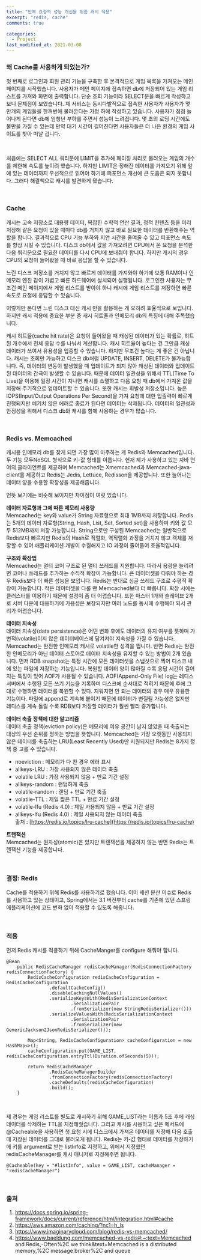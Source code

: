 ```yaml
---
title: "반복 요청의 성능 개선을 위한 캐시 적용"
excerpt: "redis, cache"
comments: true

categories:
  - Project
last_modified_at: 2021-03-08
---
```


### 왜 Cache를 사용하게 되었는가?
첫 번째로 로그인과 회원 관리 기능을 구축한 후 본격적으로 게임 목록을 가져오는 메인 페이지를 시작했습니다. 사용자가 메인 페이지에 접속하면 db에 저장되어 있는 게임 리스트를 가져와 화면에 출력합니다. 단순 조회 기능이라 SELECT문을 빠르게 작성하고 보니 문제점이 보였습니다. 제 서비스는 동시다발적으로  접속한 사용자가 사용자가 몇 만개의 게임들을 한꺼번에 불러온다는 가정 하에 작성하고 있습니다. 사용자가 점점 늘어나게 된다면 db에 엄청난 부하를 주면서 성능이 느려집니다. 몇 초의 로딩 시간에도 불만을 가질 수 있는데 만약 대기 시간이 길어진다면 사용자들은 더 나은 환경의 게임 사이트를 찾아 떠날 겁니다. 

<br>

처음에는 SELECT ALL 쿼리문에 LIMIT을 추가해 페이징 처리로 불러오는 게임의 개수를 제한해 속도를 높이려 했습니다. 하지만 LIMIT은 정해진 데이터를 가져오기 위해 앞에 있는 데이터까지 우선적으로 읽어야 하기에 퍼포먼스 개선에 큰 도움은 되지 못합니다. 그러다 해결책으로 캐시를 발견하게 됐습니다.

<br>

### Cache
캐시는 고속 저장소로 대용량 데이터, 복잡한 수학적 연산 결과, 정적 컨텐츠 등을 미리 저장해 같은 요청이 있을 때마다 db를 거치지 않고 바로 필요한 데이터를 반환해주는 역할을 합니다. 결과적으로 CPU 기능 부하와 지연 시간을 줄여줄 수 있고 퍼포먼스 속도를 향상 시킬 수 있습니다. 디스크 db에서 값을 가져오려면 CPU에서 온 요청을 분석한 다음 쿼리문으로 필요한 데이터를 다시 CPU에 보내줘야 합니다. 하지만 캐시의 경우 CPU의 요청이 들어왔을 때 바로 응답을 할 수 있습니다. 

느린 디스크 저장소를 거치지 않고 빠르게 데이터를 가져와야 하기에 보통 RAM이나 인메모리 엔진 같이 가볍고 빠른 하드웨어에 설치되어 실행됩니다. 로그인한 사용자는 무조건 메인 페이지에서 게임 리스트를 받아야 하니 캐시에 게임 리스트를 저장하면 빠른 속도로 요청에 응답할 수 있습니다.  

이렇게만 본다면 느린 디스크 대신 캐시 만을 활용하는 게 오히려 효율적으로 보입니다. 하지만 캐시 적용에 중요한 부분 중 캐시 히트율과 인메모리 db의 특징에 대해 주목했습니다. 

캐시 히트율(cache hit rate)은 요청이 들어왔을 때 캐싱된 데이터가 있는 확률로, 히트된 개수에서 전체 응답 수를 나눠서 계산합니다. 캐시 히트율이 높다는 건 그만큼 캐싱 데이터가 쓰여서 유용성을 입증할 수 있습니다. 하지만 무조건 높다는 게 좋은 건 아닙니다. 캐시는 조회만 가능하고 디스크 db처럼 UPDATE, INSERT, DELETE가 불가능합니다. 즉, 데이터의 변동이 발생했을 때 업데이트가 되지 않아 캐싱된 데이터와 업데이트된 데이터의 간극이 발생할 수 있습니다. 때문에 데이터 일관성을 위해서 TTL(Time To Live)을 이용해 일정 시간이 지나면 캐시를 소멸하고 다음 요청 때 db에서 가져온 값을 저장해 주기적으로 업데이트할 수 있습니다. 또한 캐시는 휘발성 저장소입니다. 높은 IOPS(Input/Output Operations Per Second)을 가져 요청에 대한 입출력이 빠르게 진행되지만 예기치 않은 에러로 종료가 된다면 데이터는 삭제됩니다. 데이터의 일관성과 안정성을 위해서 디스크 db와 캐시를 함께 사용하는 경우가 많습니다.

<br>

### Redis vs. Memcached
캐시용 인메모리 db를 찾게 되면 가장 많이 마주하는 게 Redis와 Memcached입니다. 두 기능 모두NoSQL 형식으로 키-값 형태를 이룹니다. 현재 제가 사용하고 있는 자바 언어의 클라이언트를 제공하며 Memcached는 Xmemcached과 Memcached-java-client를 제공하고 Redis는 Jedis, Lettuce, Redisson을 제공합니다. 또한 늘어나는 데이터 양을 수용할 확장성을 제공해줍니다.

언뜻 보기에는 비슷해 보이지만 차이점이 여럿 있습니다.

**데이터 자료형과 그에 따른 메모리 사용량**           
Memcached는 key와 value가 String 자료형으로 최대 1MB까지 저장합니다. Redis는 5개의 데이터 자료형(String, Hash, List, Set, Sorted set)을 사용하며 키와 값 모두 512MB까지 저장 가능합니다.
String으로만 구성된 Memcached는 일반적으로 Redis보다 빠르지만 Redis의 Hash로 직렬화, 역직렬화 과정을 거치지 않고 객체를 저장할 수 있어 애플리케이션 개발이 수월해지고 IO 과정이 줄어들어 효율적입니다.

**구조와 확장법**                
Memcached는 멀티 코어 구조로 된 멀티 쓰레드를 지원합니다. 따라서 용량을 늘리려면 코어나 쓰레드를 추가하는 수직적 확장이 가능합니다. 큰 데이터셋을 다뤄야 하는 경우 Redis보다 더 빠른 성능을 보입니다.
Redis는 반대로 싱글 쓰레드 구조로 수평적 확장이 가능합니다. 작은 데이터셋을 다룰 땐 Memcached보다 더 빠릅니다. 확장 시에는 클러스터를 이용하기 때문에 설정이 좀 더 어렵습니다. 또한 마스터 1개와 슬레이브 2개로 서버 다운에 대응하기에 가용성은 보장되지만 여러 노드를 동시에 수행해야 되서 관리가 어렵습니다.

**데이터 지속성**                
데이터 지속성(data persistence)은 어떤 변화 후에도 데이터의 유지 여부를 뜻하며 가변적(volatile)이지 않은 데이터베이스에 담겨져야 지속성을 가질 수 있습니다.
Memcached는 완전한 인메모리 캐시로 volatile한 성격을 띕니다. 반면 Redis는 완전한 인메모리가 아닌 데이터 스토어로 데이터 지속성을 유지할 수 있는 방법이 2개 있습니다.
먼저 RDB snapshot는 특정 시간에 모든 데이터셋을 스냅샷으로 찍어 디스크 내에 있는 파일에 저장하는 기능입니다. 복원할 데이터 양이 많아질 수록 응답 시간이 길어지는 특징이 있어 AOF가 사용될 수 있습니다. AOF(Append-Only File) log는 레디스 서버에서 수행된 모든 쓰기 기능을 기록하며 디스크에 순서대로 적히기 때문에 후에 그대로 수행하면 데이터를 복원할 수 있다. 지워지면 안 되는 데이터의 경우 매우 유용한 기능이다. 파일에 append로 계속해 붙이기 때문에 데이터가 변질될 가능성은 없지만 레디스를 계속 돌릴 수록 RDB보다 저장할 데이터가 훨씬 빨리 증가합니다.

**데이터 축출 정책에 대한 알고리즘**                        
데이터 축출 정책(eviction policy)은 메모리에 여유 공간이 남지 않았을 때 축출되는 대상의 우선 순위를 정하는 방법을 뜻합니다. Memcached는 가장 오랫동안 사용되지 않은 데이터를 축출하는 LRU(Least Recently Used)만 지원되지만 Redis는 8가지 정책 중 고를 수 있습니다. 
- noeviction : 메모리가 다 찬 경우 에러 표시
- allkeys-LRU : 가장 사용되지 않은 데이터 축출
- volatile LRU : 가장 사용되지 않음 + 만료 기간 설정
- allkeys-random : 랜덤하게 축출
- volatile-random : 랜덤 + 만료 기간 축출
- volatile-TTL : 제일 짧은 TTL + 만료 기간 설정
- volatile-lfu (Redis 4.0) : 제일 사용되지 않음 + 만료 기간 설정
- allkeys-lfu (Redis 4.0) : 제일 사용되지 않는 데이터 축출       
출처 : [https://redis.io/topics/lru-cache](https://redis.io/topics/lru-cache)

**트랜잭션**                       
Memcached는 원자성(atomic)은 있지만 트랜잭션을 제공하지 않는 반면 Redis는 트랜잭션 기능을 제공합니다.

<br>

### 결정: Redis
Cache를 적용하기 위해 Redis를 사용하기로 했습니다. 
이미 세션 분산 이슈로 Redis를 사용하고 있는 상태이고, Spring에서는 3.1 버전부터 cache를 기존에 있던 스프링 애플리케이션에 코드 변화 없이 적용할 수 있도록 해줍니다.

<br>

### 적용
먼저 Redis 캐시를 적용하기 위해 CacheManger를 configure 해줘야 합니다.
```
@Bean
    public RedisCacheManager redisCacheManager(RedisConnectionFactory redisConnectionFactory) {
        RedisCacheConfiguration redisCacheConfiguration = RedisCacheConfiguration
                .defaultCacheConfig()
                .disableCachingNullValues()
                .serializeKeysWith(RedisSerializationContext
                        .SerializationPair
                        .fromSerializer(new StringRedisSerializer()))
                .serializeValuesWith(RedisSerializationContext
                        .SerializationPair
                        .fromSerializer(new GenericJackson2JsonRedisSerializer()));

        Map<String, RedisCacheConfiguration> cacheConfiguration = new HashMap<>();
        cacheConfiguration.put(GAME_LIST, redisCacheConfiguration.entryTtl(Duration.ofSeconds(5)));

        return RedisCacheManager
                .RedisCacheManagerBuilder
                .fromConnectionFactory(redisConnectionFactory)
                .cacheDefaults(redisCacheConfiguration)
                .build();
    }
```

<br>

제 경우는 게임 리스트를 별도로 캐시하기 위해 GAME_LIST라는 이름과 5초 후에 캐싱 데이터를 삭제하는 TTL을 지정해줬습니다.
그리고 캐시를 사용하고 싶은 메서드에 @Cacheable을 사용하면 첫 요청 시에 디스크에서 가져온 데이터를 저장해 다음 호출 때 저장된 데이터를 그대로 불러오게 됩니다. Redis는 키-값 형태로 데이터를 저장하기에 키를 argument로 받는 listInfo로 지정하고, 위에서 지정했던 redisCacheManager를 캐시 매니저로 지정해주면 됩니다.

```
@Cacheable(key = "#listInfo", value = GAME_LIST, cacheManager = "redisCacheManager")
```

<br>

### 출처
1. https://docs.spring.io/spring-framework/docs/current/reference/html/integration.html#cache
2. https://aws.amazon.com/caching/?nc1=h_ls
3. https://www.imaginarycloud.com/blog/redis-vs-memcached/
4. https://www.baeldung.com/memcached-vs-redis#:~:text=Memcached and Redis,-Often%2C we think&text=Memcached is a distributed memory,%2C message broker%2C and queue
